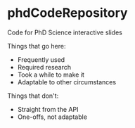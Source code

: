 # phdCodeRepository
Code for PhD Science interactive slides

Things that go here:

- Frequently used
- Required research
- Took a while to make it
- Adaptable to other circumstances

Things that don't:

- Straight from the API
- One-offs, not adaptable
